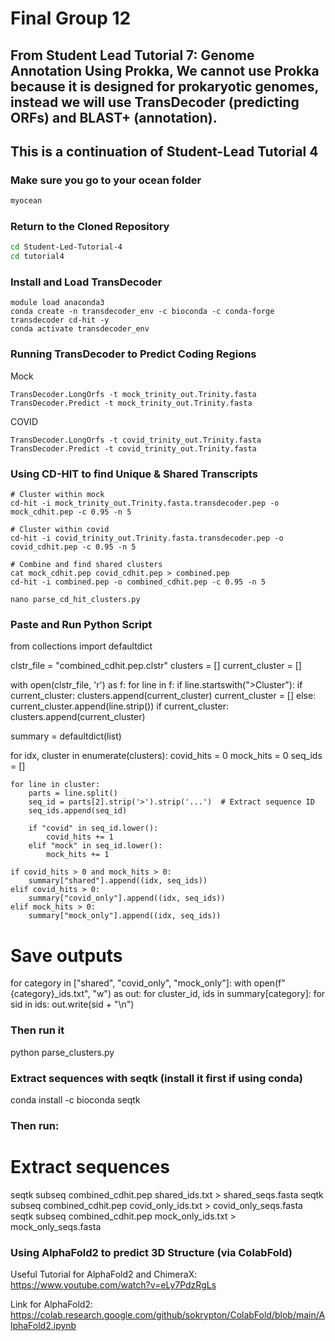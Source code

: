 # Final Group 12

## From Student Lead Tutorial 7: Genome Annotation Using Prokka, We cannot use Prokka because it is designed for prokaryotic genomes, instead we will use TransDecoder (predicting ORFs) and BLAST+ (annotation).


## This is a continuation of Student-Lead Tutorial 4




### Make sure you go to your ocean folder
``` bash
myocean
```
### Return to the Cloned Repository

``` bash
cd Student-Led-Tutorial-4
cd tutorial4
```

### Install and Load TransDecoder
```
module load anaconda3
conda create -n transdecoder_env -c bioconda -c conda-forge transdecoder cd-hit -y
conda activate transdecoder_env
```

### Running TransDecoder to Predict Coding Regions

Mock
```
TransDecoder.LongOrfs -t mock_trinity_out.Trinity.fasta
TransDecoder.Predict -t mock_trinity_out.Trinity.fasta
```
COVID
```
TransDecoder.LongOrfs -t covid_trinity_out.Trinity.fasta
TransDecoder.Predict -t covid_trinity_out.Trinity.fasta
```

### Using CD-HIT to find Unique & Shared Transcripts

```
# Cluster within mock
cd-hit -i mock_trinity_out.Trinity.fasta.transdecoder.pep -o mock_cdhit.pep -c 0.95 -n 5

# Cluster within covid
cd-hit -i covid_trinity_out.Trinity.fasta.transdecoder.pep -o covid_cdhit.pep -c 0.95 -n 5

# Combine and find shared clusters
cat mock_cdhit.pep covid_cdhit.pep > combined.pep
cd-hit -i combined.pep -o combined_cdhit.pep -c 0.95 -n 5
```

```
nano parse_cd_hit_clusters.py
```

### Paste and Run Python Script

from collections import defaultdict

clstr_file = "combined_cdhit.pep.clstr"
clusters = []
current_cluster = []

with open(clstr_file, 'r') as f:
    for line in f:
        if line.startswith(">Cluster"):
            if current_cluster:
                clusters.append(current_cluster)
                current_cluster = []
        else:
            current_cluster.append(line.strip())
    if current_cluster:
        clusters.append(current_cluster)

summary = defaultdict(list)

for idx, cluster in enumerate(clusters):
    covid_hits = 0
    mock_hits = 0
    seq_ids = []

    for line in cluster:
        parts = line.split()
        seq_id = parts[2].strip('>').strip('...')  # Extract sequence ID
        seq_ids.append(seq_id)

        if "covid" in seq_id.lower():
            covid_hits += 1
        elif "mock" in seq_id.lower():
            mock_hits += 1

    if covid_hits > 0 and mock_hits > 0:
        summary["shared"].append((idx, seq_ids))
    elif covid_hits > 0:
        summary["covid_only"].append((idx, seq_ids))
    elif mock_hits > 0:
        summary["mock_only"].append((idx, seq_ids))

# Save outputs
for category in ["shared", "covid_only", "mock_only"]:
    with open(f"{category}_ids.txt", "w") as out:
        for cluster_id, ids in summary[category]:
            for sid in ids:
                out.write(sid + "\n")

### Then run it
python parse_clusters.py

### Extract sequences with seqtk (install it first if using conda)
conda install -c bioconda seqtk

### Then run:
# Extract sequences
seqtk subseq combined_cdhit.pep shared_ids.txt > shared_seqs.fasta
seqtk subseq combined_cdhit.pep covid_only_ids.txt > covid_only_seqs.fasta
seqtk subseq combined_cdhit.pep mock_only_ids.txt > mock_only_seqs.fasta




### Using AlphaFold2 to predict 3D Structure (via ColabFold)

Useful Tutorial for AlphaFold2 and ChimeraX: https://www.youtube.com/watch?v=eLy7PdzRgLs 

Link for AlphaFold2:
https://colab.research.google.com/github/sokrypton/ColabFold/blob/main/AlphaFold2.ipynb 





